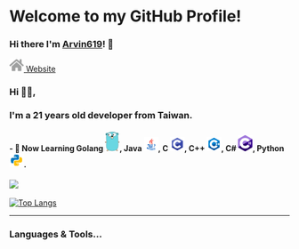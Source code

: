 # Welcome to my GitHub Profile!

### Hi there I'm [Arvin619](https://github.com/Arvin619)! 👋

<a href="https://arvin.memorystation.net/">
  <img src="https://github.com/Arvin619/Arvin619/blob/master/svg/social/website.svg" width="26px"> Website
</a>

<br />

### Hi 🙋‍♂️,
### I'm a 21 years old developer from Taiwan.

#### - 📖 Now Learning Golang <code><img width="26px" src="https://github.com/Arvin619/Arvin619/blob/master/svg/langs/golang-logo.svg"></code>, Java <code><img width="26px" src="https://github.com/Arvin619/Arvin619/blob/master/svg/langs/java.svg"></code>, C <code><img width="26px" src="https://github.com/Arvin619/Arvin619/blob/master/svg/langs/c.svg"></code>, C++ <code><img width="26px" src="https://github.com/Arvin619/Arvin619/blob/master/svg/langs/cpp.svg"></code>, C# <code><img width="26px" src="https://github.com/Arvin619/Arvin619/blob/master/svg/langs/c-sharp.svg"></code>, Python <code><img width="26px" src="https://github.com/Arvin619/Arvin619/blob/master/svg/langs/python.svg"></code>.



<img src="https://github-readme-stats.vercel.app/api?username=Arvin619&show_icons=true&title_color=fff&icon_color=FF0000&text_color=9f9f9f&bg_color=151515">

[![Top Langs](https://github-readme-stats.vercel.app/api/top-langs/?username=arvin619&layout=compact&theme=dracula)](https://github.com/anuraghazra/github-readme-stats)

***********************************

### Languages & Tools...

<p align="center">


</p>
<!--
**lightda104530/lightda104530** is a ✨ _special_ ✨ repository because its `README.md` (this file) appears on your GitHub profile.

Here are some ideas to get you started:

- 🔭 I’m currently working on ...
- 🌱 I’m currently learning ...
- 👯 I’m looking to collaborate on ...
- 🤔 I’m looking for help with ...
- 💬 Ask me about ...
- 📫 How to reach me: ...
- 😄 Pronouns: ...
- ⚡ Fun fact: ...
-->
